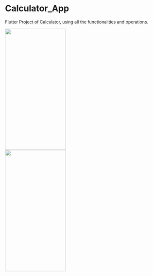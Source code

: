 # Calculator_App
Flutter Project of Calculator, using all the functionalities and operations.

<img src="https://github.com/FarazAlam201/Calculator_App/assets/90208567/d87280cb-64ea-4104-b26f-ce1aef0c3574" width="200" height="400" />
<br/>
<img src="https://github.com/FarazAlam201/Calculator_App/assets/90208567/171aae97-15cc-4a37-9281-6a2312b88b06" width="200" height="400" />
